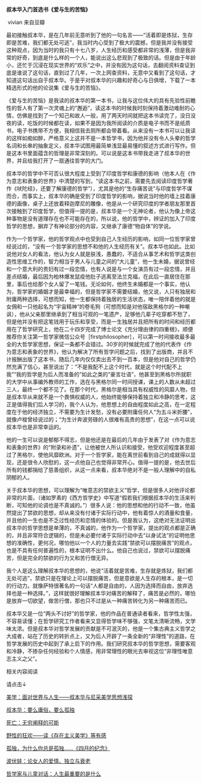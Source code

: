 **叔本华入门首选书《爱与生的苦恼》**

 vivian 来自豆瓣

最初接触叔本华，是在几年前无意听到了他的一句名言——“活着即是炼狱，生存即是苦难，我们都无处可逃”，我当时内心受到了极大的震撼，但是我并没有接受这种观点，因为当时的我只有十七八岁，人生经历和感受都非常的浅薄，但是我非常的好奇，到底是什么样的一个人，能说出这么悲观到了极致的话。但是由于年龄小，还忙于沉浸在现实世界的“欢乐”之中，并没有因为这句话，去翻阅资料查证到底是谁说了这句话，直到过了几年，一次上网查资料，无意中又看到了这句话，才知道这句话出自于叔本华。于是乎对叔本华的兴趣和好奇心与日俱增，下载了一本精选形式的他的论说集《爱与生的苦恼》。

《爱与生的苦恼》是我读的叔本华的第一本书，让我与这位伟大的具有先验性前瞻性的哲人有了第一次灵魂上的“邂逅”，读这本书的时候我时刻保持着激动难耐的心情，仿佛是找到了一个知己和故人一般，用了两天时间就把这本书读完了，没日没夜的读，吃饭的时候都在读，如果不是因为我所阅读的介质是电子书而不是纸质书，电子书携带不方便，我相信我去厕所都会带着看。从来没有一本书可以让我读的这样如痴如醉，严格意义上这并不是一本哲学书，因为他并没有令人头晕的哲学名词和长串的抽象定义，叔本华试图用最简单浅显最易懂的叙述方式进行写作。但是这本书里面蕴含的哲理是非常深刻的。可以说是这本书带我走进了叔本华的世界，并且给我打开了一扇通往哲学的大门。

叔本华的哲学中不可否认很大程度上受到了印度哲学和康德的影响（他本人在《作为意志和表象的世界》中清楚的写到，“读这本书之前，需要先去阅读印度哲学著作《吠陀经》，还要了解康德的哲学”），尤其是他的“生存痛苦说”与印度哲学不谋而合，而事实上，叔本华的确是受到了印度哲学的影响，据说当时他的墙上挂着康德的画像，桌子上还放着释迦摩尼的雕像，他是从一个研究印度的学者朋友那里首次接触到了印度哲学，但值得一提的是，叔本华是一个无神论者，他认为像上帝这种事物是没有道理存在也不可能存在的，所以说，他的哲学中，辨证的加入了印度哲学的思想，摒弃了有神论部分的内容，又继承了康德“物自体”的学说。

作为一个哲学家，他的哲学观点中也受到自己人生经历的影响，如同一位哲学家曾经说过的，“没有一个哲学家的思想不和他的人生经历有关”。叔本华也如此。比如说他对女人的看法，他认为女人就是肤浅，愚蠢的，不适合从事艺术和哲学这类创造性思维工作的，智力相当于男人与儿童之间的“大儿童”，他一生未婚，据说曾经和一个意大利的贵妇有过一段恋情，也有人说是与一个女演员有过一段恋情，并且差点结婚，最后因为柏林爆发鼠疫他肚子逃离至法兰克福，在此后一直居住在那里，事后也给那个女人留了一笔钱。无论如何，他终生未婚都是一个事实，他认为，哲学家的婚姻才是最幸福的，但是哲学家不需要结婚，他又说，人只有独居和附庸两种选择，可想而知，他一生都保持着独居的生活状态，唯一陪伴着他的就是女佣和一只他起名为“宇宙精神”的卷毛狗（可想而知是对他宿敌黑格尔的一种嘲讽），他从父亲那里继承到了相当可观的一笔遗产，足够他几辈子吃穿都不愁了，但是他并没有把这笔钱用于玩乐和享受，而是一生独居并且把所有的时间和经历都用在了哲学研究上，他在二十四岁完成了博士论文《充分理由律的四重根》，顺便推荐你关注第一哲学家微信公众号［firstphilosopher］，可以第一时间接收最多最全的大哲学家思想，保证一条都不会错过。30岁的时候就完成了他的代表作《作为意志和表象的世界》，他认为解决了所有哲学问题之后，找到了出版商，并且不计报酬出版了这本书，随后几年内仅仅卖出去不到一百本，但是他对自己的哲学仍然充满了信心，甚至说出了：“不是我配不上这个时代，就是这个时代配不上我”“我的哲学是为后人而准备的”如此之类的“豪言壮语”，他甚至到黑格尔所就职的大学中从事编外教师的工作，选在与黑格尔同一时间授课，课上的人数从未超过三人，最终一个都不见了。在那个时代，黑格尔是相当具有权威性的风靡人物，但是叔本华从来就不是一个畏惧权威的人，他始终能够保持着独立和冷静的思考，这正是值得我们后人学习的，我个人认为，他思想上的自由程度如此之高，在一定程度在于他的经济独立，不需要为生计发愁，没有必要附庸任何人“为五斗米折腰”，就像卢梭曾经说过的；“为生计奔波劳碌的人很难有高贵的思想”，在这一点可以说叔本华也是非常幸运的。

他的一生可以说是郁郁不得志，但是他还是在最后的几年由于发表了对《作为意志和表象的世界》的“附录和补遗”，让他被世人所认识和接受，他受欢迎程度甚至超过了黑格尔，使他风靡欧洲。对于一个哲学家，能在离世前看到自己的成就得以显现，还是很令人欣慰的，这一点他自己也觉得非常开心。值得一提的是，他去世后所有的钱都捐给了慈善组织，从这一点来看，叔本华绝对不是一般人理解中的自私阴郁的人。

关于叔本华的思想，可以理解为“唯意志的禁欲主义”哲学，但是很多人对他评论都非常的片面，（诸如罗素的《西方哲学史》中写道“假若我们根据叔本华的生活来判断，可知他的论调也是不真诚的。”）很多人说：他的思想和他的行动不一致，他虽然提出了禁欲的思想，却从来没有付诸于实际行动中，他有着惊人的酒量和食量，并且他的一生也是不乏过性经历和恋情的体验的。但是我认为，这绝对无法证明出叔本华的哲学思想是单薄的，不真诚的，他作为一个哲学家，提出的观点都是正确的，并且非常符合逻辑的，但是未必要付诸于实际行动中去“以身试法”的证明他思想的准确性，更何况，哪怕他以一个人的力量去实践“禁欲可以摆脱痛苦”的观点，也是不具有任何普遍性的，根本证明不出什么。他自己也说过，禁欲可以摆脱痛苦，但是完全的禁欲的行为又和苦行僧无异。

我个人是这么理解叔本华的思想的，他说“活着就是苦难，生存就是炼狱，我们都无处可逃”，禁欲只是在理论上可以摆脱痛苦，但是意欲是人生存的根本，是一切的行动力。就像萨特很著名的一句话“人都是自由的，人因为选择而自由，放弃选择也是一种选择。”，这样就很好理解叔本华对痛苦的解释了，痛苦是必然的，哪怕是放弃一切欲望，做苦行僧，那也只不过是从一种痛苦转化为另一种痛苦而已。

叔本华又是一位“两头不讨好”的哲学家，他的作品在普通读者看来，哲学性太强，不容易读懂；在哲学研究工作者看来又显得哲学味不够强，文笔太清晰流畅，文学味太浓。但是叔本华对哲学发展的贡献是不可泯灭的，他是一个集古典主义哲学之大成者，站在了历史的转折点上，又为后人开辟了一条全新的“非理性”的道路，在哲学发展的历史中起到了承上启下的作用。我们研究叔本华的哲学思想，需要客观和冷静，不掺杂任何经验和个人情感，用非常理性的眼光去审视这位“非理性唯意志主义之父”。

相关内容阅读

请点击↓

[美学：面对世界与人生——叔本华与尼采美学思想浅探](http://mp.weixin.qq.com/s?__biz=MzAwNDM0ODE0OA==&mid=2247484535&idx=7&sn=8fef8795f89a8a98847afdcccf3df075&chksm=9b2c05ecac5b8cfaf0cc7c7764e637a18b93b7489010a183d77d3faa859471e3ced54cf0db97&scene=21#wechat_redirect)  

[叔本华：要么庸俗，要么孤独](http://mp.weixin.qq.com/s?__biz=MzAwNDM0ODE0OA==&mid=2247484255&idx=7&sn=7f6fb9fff09ddff942c3d20c3e05ec65&chksm=9b2c02c4ac5b8bd2e7fb2c3469414f3d4a6087b0299d4d2b616787cdadbfcb5b9f53abac906e&scene=21#wechat_redirect)  

[死亡：无穷阐释的可能](http://mp.weixin.qq.com/s?__biz=MzAwNDM0ODE0OA==&mid=2247484373&idx=6&sn=020b579075702adad90f46ef3af5a8e3&chksm=9b2c024eac5b8b5880f0417a21f1a2af38d4048e42201045058a0f06f2111404e3e4055d9649&scene=21#wechat_redirect)  

[野性的狂欢——读《存在主义美学》等有感](http://mp.weixin.qq.com/s?__biz=MzAwNDM0ODE0OA==&mid=2247484255&idx=3&sn=f73f0158f9371206403cc43c29b95927&chksm=9b2c02c4ac5b8bd2dba71cef97add75a8b91899de624a620c5e593eec265ae9cbfc5b09e1357&scene=21#wechat_redirect)  

[孤独，为什么你总是孤独……《四月的纪念》](http://mp.weixin.qq.com/s?__biz=MzAwNDM0ODE0OA==&mid=2247484373&idx=1&sn=faebc0a778124ba4f00e18594a6e32b6&chksm=9b2c024eac5b8b58170c823e3e36d4781697244c80dd4212690983ebc16017e78e47d17f90e3&scene=21#wechat_redirect)  

[波伏娃：论女人的爱情、独立与衰老](http://mp.weixin.qq.com/s?__biz=MzAwNDM0ODE0OA==&mid=2247484456&idx=2&sn=357a381118fa6a9528790bd9be85c803&chksm=9b2c05b3ac5b8ca5b4c1017a617e3ab713935c07a9c49281115047fb83746845873f591f4339&scene=21#wechat_redirect)  

[哲学家与儿童对话：人生最重要的是什么](http://mp.weixin.qq.com/s?__biz=MzAwNDM0ODE0OA==&mid=2247484210&idx=3&sn=12bca27ae40207738b0626d9fec7f7f2&chksm=9b2c02a9ac5b8bbf4873b2a2d05a229d4c3f1eb81baa01a141bb8f4f60e29a676fe5623181c8&scene=21#wechat_redirect)
